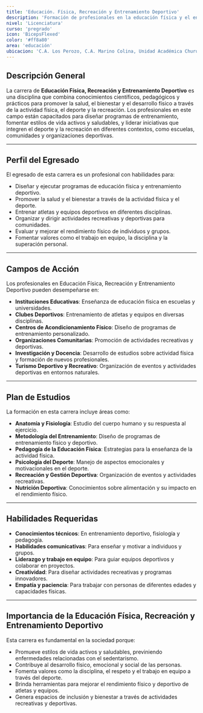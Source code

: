 ```yaml
---
title: 'Educación. Física, Recreación y Entrenamiento Deportivo'
description: 'Formación de profesionales en la educación física y el entrenamiento deportivo.'
nivel: 'Licenciatura'
curso: 'pregrado'
icon: 'BicepsFlexed'
color: '#ff8a80'
area: 'educación'
ubicacion: 'C.A. Los Perozo, C.A. Marino Colina, Unidad Académica Churuguara, Punto Fijo, Municipios: Tocópero, Urumaco, Dabajuro, Mene Mauroa, Colina, Petit, Urachiche, San Francisco, Monseñor Iturriza, Carirubana, Falcón, Silva, Piritu, Zamora, Unión, Sucre, Puerto Cabello'
---
```


## Descripción General
La carrera de **Educación Física, Recreación y Entrenamiento Deportivo** es una disciplina que combina conocimientos científicos, pedagógicos y prácticos para promover la salud, el bienestar y el desarrollo físico a través de la actividad física, el deporte y la recreación. Los profesionales en este campo están capacitados para diseñar programas de entrenamiento, fomentar estilos de vida activos y saludables, y liderar iniciativas que integren el deporte y la recreación en diferentes contextos, como escuelas, comunidades y organizaciones deportivas.

---

## Perfil del Egresado
El egresado de esta carrera es un profesional con habilidades para:
- Diseñar y ejecutar programas de educación física y entrenamiento deportivo.
- Promover la salud y el bienestar a través de la actividad física y el deporte.
- Entrenar atletas y equipos deportivos en diferentes disciplinas.
- Organizar y dirigir actividades recreativas y deportivas para comunidades.
- Evaluar y mejorar el rendimiento físico de individuos y grupos.
- Fomentar valores como el trabajo en equipo, la disciplina y la superación personal.

---

## Campos de Acción
Los profesionales en Educación Física, Recreación y Entrenamiento Deportivo pueden desempeñarse en:
- **Instituciones Educativas**: Enseñanza de educación física en escuelas y universidades.
- **Clubes Deportivos**: Entrenamiento de atletas y equipos en diversas disciplinas.
- **Centros de Acondicionamiento Físico**: Diseño de programas de entrenamiento personalizado.
- **Organizaciones Comunitarias**: Promoción de actividades recreativas y deportivas.
- **Investigación y Docencia**: Desarrollo de estudios sobre actividad física y formación de nuevos profesionales.
- **Turismo Deportivo y Recreativo**: Organización de eventos y actividades deportivas en entornos naturales.

---

## Plan de Estudios
La formación en esta carrera incluye áreas como:
- **Anatomía y Fisiología**: Estudio del cuerpo humano y su respuesta al ejercicio.
- **Metodología del Entrenamiento**: Diseño de programas de entrenamiento físico y deportivo.
- **Pedagogía de la Educación Física**: Estrategias para la enseñanza de la actividad física.
- **Psicología del Deporte**: Manejo de aspectos emocionales y motivacionales en el deporte.
- **Recreación y Gestión Deportiva**: Organización de eventos y actividades recreativas.
- **Nutrición Deportiva**: Conocimientos sobre alimentación y su impacto en el rendimiento físico.

---

## Habilidades Requeridas
- **Conocimientos técnicos**: En entrenamiento deportivo, fisiología y pedagogía.
- **Habilidades comunicativas**: Para enseñar y motivar a individuos y grupos.
- **Liderazgo y trabajo en equipo**: Para guiar equipos deportivos y colaborar en proyectos.
- **Creatividad**: Para diseñar actividades recreativas y programas innovadores.
- **Empatía y paciencia**: Para trabajar con personas de diferentes edades y capacidades físicas.

---

## Importancia de la Educación Física, Recreación y Entrenamiento Deportivo
Esta carrera es fundamental en la sociedad porque:
- Promueve estilos de vida activos y saludables, previniendo enfermedades relacionadas con el sedentarismo.
- Contribuye al desarrollo físico, emocional y social de las personas.
- Fomenta valores como la disciplina, el respeto y el trabajo en equipo a través del deporte.
- Brinda herramientas para mejorar el rendimiento físico y deportivo de atletas y equipos.
- Genera espacios de inclusión y bienestar a través de actividades recreativas y deportivas.